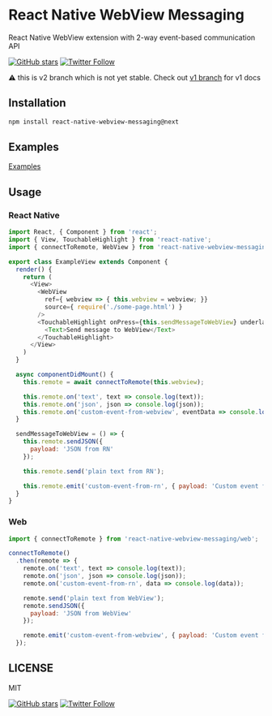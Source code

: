 # React Native WebView Messaging

React Native WebView extension with 2-way event-based communication API

[![GitHub stars](https://img.shields.io/github/stars/lesnitsky/react-native-webview-messaging.svg?style=social)](https://github.com/lesnitsky/react-native-webview-messaging)
[![Twitter Follow](https://img.shields.io/twitter/follow/lesnitsky_dev.svg?label=Follow%20me&style=social)](https://twitter.com/lesnitsky_dev)

:warning: this is v2 branch which is not yet stable. Check out [v1 branch](https://github.com/R1ZZU/react-native-webview-messaging/tree/v1) for v1 docs

## Installation

```sh
npm install react-native-webview-messaging@next
```

## Examples

[Examples](https://github.com/R1ZZU/react-native-webview-messaging/tree/master/examples)

## Usage

### React Native

```javascript
import React, { Component } from 'react';
import { View, TouchableHighlight } from 'react-native';
import { connectToRemote, WebView } from 'react-native-webview-messaging';

export class ExampleView extends Component {
  render() {
    return (
      <View>
        <WebView
          ref={ webview => { this.webview = webview; }}
          source={ require('./some-page.html') }
        />
        <TouchableHighlight onPress={this.sendMessageToWebView} underlayColor='transparent'>
          <Text>Send message to WebView</Text>
        </TouchableHighlight>
      </View>
    )
  }

  async componentDidMount() {
    this.remote = await connectToRemote(this.webview);

    this.remote.on('text', text => console.log(text));
    this.remote.on('json', json => console.log(json));
    this.remote.on('custom-event-from-webview', eventData => console.log(eventData));
  }

  sendMessageToWebView = () => {
    this.remote.sendJSON({
      payload: 'JSON from RN'
    });

    this.remote.send('plain text from RN');

    this.remote.emit('custom-event-from-rn', { payload: 'Custom event from RN' });
  }
}
```

### Web

```javascript
import { connectToRemote } from 'react-native-webview-messaging/web';

connectToRemote()
  .then(remote => {
    remote.on('text', text => console.log(text));
    remote.on('json', json => console.log(json));
    remote.on('custom-event-from-rn', data => console.log(data));

    remote.send('plain text from WebView');
    remote.sendJSON({
      payload: 'JSON from WebView'
    });

    remote.emit('custom-event-from-webview', { payload: 'Custom event from WebView' });
  });
```

## LICENSE

MIT


[![GitHub stars](https://img.shields.io/github/stars/lesnitsky/react-native-webview-messaging.svg?style=social)](https://github.com/lesnitsky/react-native-webview-messaging)
[![Twitter Follow](https://img.shields.io/twitter/follow/lesnitsky_dev.svg?label=Follow%20me&style=social)](https://twitter.com/lesnitsky_dev)

